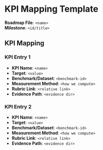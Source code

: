 # KPI Mapping Template

**Roadmap File**: `<name>`  
**Milestone**: `<id/title>`

## KPI Mapping

### KPI Entry 1
- **KPI Name**: `<name>`
- **Target**: `<value>`
- **Benchmark/Dataset**: `<benchmark-id>`
- **Measurement Method**: `<how we compute>`
- **Rubric Link**: `<relative link>`
- **Evidence Path**: `<evidence dir>`

### KPI Entry 2
- **KPI Name**: `<name>`
- **Target**: `<value>`
- **Benchmark/Dataset**: `<benchmark-id>`
- **Measurement Method**: `<how we compute>`
- **Rubric Link**: `<relative link>`
- **Evidence Path**: `<evidence dir>`

<!-- Add more KPI entries as needed following the same format -->
